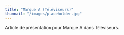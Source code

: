 ```yaml
---
title: "Marque A (Téléviseurs)"
thumnail: "/images/placeholder.jpg"
---
```

Article de présentation pour Marque A dans Téléviseurs.
